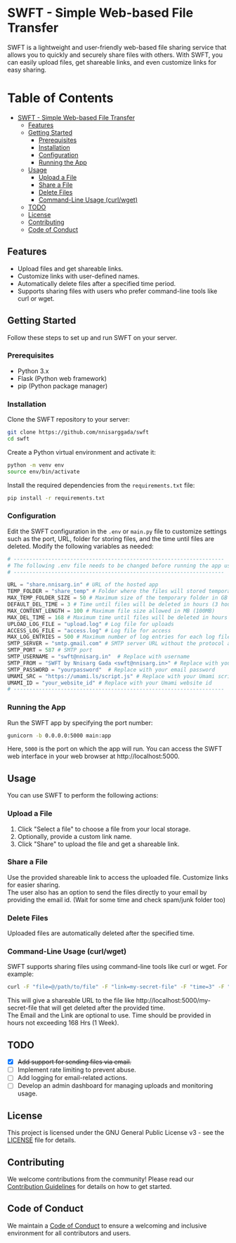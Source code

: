 # SWFT - Simple Web-based File Transfer

SWFT is a lightweight and user-friendly web-based file sharing service that allows you to quickly and securely share files with others. With SWFT, you can easily upload files, get shareable links, and even customize links for easy sharing.

# Table of Contents

- [SWFT - Simple Web-based File Transfer](#swft---simple-web-based-file-transfer)
  - [Features](#features)
  - [Getting Started](#getting-started)
    - [Prerequisites](#prerequisites)
    - [Installation](#installation)
    - [Configuration](#configuration)
    - [Running the App](#running-the-app)
  - [Usage](#usage)
    - [Upload a File](#upload-a-file)
    - [Share a File](#share-a-file)
    - [Delete Files](#delete-files)
    - [Command-Line Usage (curl/wget)](#command-line-usage-curlwget)
  - [TODO](#todo)
  - [License](#license)
  - [Contributing](#contributing)
  - [Code of Conduct](#code-of-conduct)

## Features

- Upload files and get shareable links.
- Customize links with user-defined names.
- Automatically delete files after a specified time period.
- Supports sharing files with users who prefer command-line tools like curl or wget.

## Getting Started

Follow these steps to set up and run SWFT on your server.

### Prerequisites

- Python 3.x
- Flask (Python web framework)
- pip (Python package manager)

### Installation

Clone the SWFT repository to your server:

```bash
git clone https://github.com/nnisarggada/swft
cd swft
```

Create a Python virtual environment and activate it:

```bash
python -m venv env
source env/bin/activate
```

Install the required dependencies from the `requirements.txt` file:

```bash
pip install -r requirements.txt
```

### Configuration

Edit the SWFT configuration in the `.env` or `main.py` file to customize settings such as the port, URL, folder for storing files, and the time until files are deleted. Modify the following variables as needed:

```python
# -------------------------------------------------------------------
# The following .env file needs to be changed before running the app using following variables: [SMTP_x and UMAMI_x are optional to use for sending emails]
# -------------------------------------------------------------------

URL = "share.nnisarg.in" # URL of the hosted app
TEMP_FOLDER = "share_temp" # Folder where the files will stored temporarily
MAX_TEMP_FOLDER_SIZE = 50 # Maximum size of the temporary folder in GB (50GB)
DEFAULT_DEL_TIME = 3 # Time until files will be deleted in hours (3 hours)
MAX_CONTENT_LENGTH = 100 # Maximum file size allowed in MB (100MB)
MAX_DEL_TIME = 168 # Maximum time until files will be deleted in hours (24 hours)
UPLOAD_LOG_FILE = "upload.log" # Log file for uploads
ACCESS_LOG_FILE = "access.log" # Log file for access
MAX_LOG_ENTRIES = 500 # Maximum number of log entries for each log file
SMTP_SERVER = "smtp.gmail.com" # SMTP server URL without the protocol and port
SMTP_PORT = 587 # SMTP port
SMTP_USERNAME = "swft@nnisarg.in"  # Replace with username
SMTP_FROM = "SWFT by Nnisarg Gada <swft@nnisarg.in>" # Replace with your email
SMTP_PASSWORD = "yourpassword"  # Replace with your email password
UMAMI_SRC = "https://umami.ls/script.js" # Replace with your Umami script src
UMAMI_ID = "your_website_id" # Replace with your Umami website id
# -------------------------------------------------------------------
```

### Running the App

Run the SWFT app by specifying the port number:

```bash
gunicorn -b 0.0.0.0:5000 main:app
```

Here, `5000` is the port on which the app will run. You can access the SWFT web interface in your web browser at http://localhost:5000.

## Usage

You can use SWFT to perform the following actions:

### Upload a File

1. Click "Select a file" to choose a file from your local storage.
2. Optionally, provide a custom link name.
3. Click "Share" to upload the file and get a shareable link.

### Share a File

Use the provided shareable link to access the uploaded file. Customize links for easier sharing.  
The user also has an option to send the files directly to your email by providing the email id. (Wait for some time and check spam/junk folder too)

### Delete Files

Uploaded files are automatically deleted after the specified time.

### Command-Line Usage (curl/wget)

SWFT supports sharing files using command-line tools like curl or wget. For example:

```bash
curl -F "file=@/path/to/file" -F "link=my-secret-file" -F "time=3" -F "email=email@example.com" http://localhost:5000/
```

This will give a shareable URL to the file like http://localhost:5000/my-secret-file that will get deleted after the provided time.  
The Email and the Link are optional to use. Time should be provided in hours not exceeding 168 Hrs (1 Week).

## TODO

- [x] ~~Add support for sending files via email.~~
- [ ] Implement rate limiting to prevent abuse.
- [ ] Add logging for email-related actions.
- [ ] Develop an admin dashboard for managing uploads and monitoring usage.

## License

This project is licensed under the GNU General Public License v3 - see the [LICENSE](LICENSE.md) file for details.

## Contributing

We welcome contributions from the community! Please read our [Contribution Guidelines](CONTRIBUTING.md) for details on how to get started.

## Code of Conduct

We maintain a [Code of Conduct](CODE_OF_CONDUCT.md) to ensure a welcoming and inclusive environment for all contributors and users.
